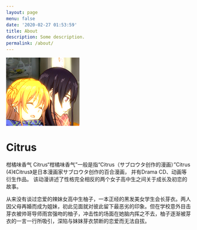 ```yaml
---
layout: page
menu: false
date: '2020-02-27 01:53:59'
title: About
description: Some description.
permalink: /about/
---
```


<img class="img-rounded" src="/assets/img/uploads/profile.png" alt="Thiago Rossener" width="200">

# Citrus

柑橘味香气 Citrus“柑橘味香气”一般是指“Citrus（サブロウタ创作的漫画）”Citrus (4)《Citrus》是日本漫画家サブロウタ创作的百合漫画， 并有Drama CD、动画等衍生作品。 该动漫讲述了性格完全相反的两个女子高中生之间关于成长及初恋的故事。

从来没有谈过恋爱的辣妹女高中生柚子，一本正经的黑发美女学生会长芽衣。两人因父母再婚而成为姐妹，初此见面就对彼此留下最恶劣的印象。但在学校意外目击芽衣被帅哥导师雨宫强吻的柚子，冲击性的场面在她脑内挥之不去，柚子逐渐被芽衣的一言一行所吸引，深陷与妹妹芽衣禁断的恋爱而无法自拔。